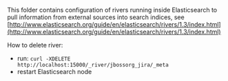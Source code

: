 This folder contains configuration of rivers running inside Elasticsearch to pull
information from external sources into search indices,
see [http://www.elasticsearch.org/guide/en/elasticsearch/rivers/1.3/index.html](http://www.elasticsearch.org/guide/en/elasticsearch/rivers/1.3/index.html)

How to delete river:

- run: `curl -XDELETE http://localhost:15000/_river/jbossorg_jira/_meta`
- restart Elasticsearch node